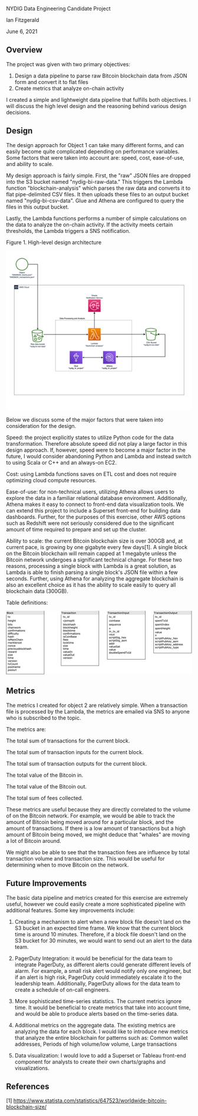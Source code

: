 NYDIG Data Engineering Candidate Project

Ian Fitzgerald

June 6, 2021

## Overview

The project was given with two primary objectives:

1. Design a data pipeline to parse raw Bitcoin blockchain data from JSON form and convert it to flat files
2. Create metrics that analyze on-chain activity

I created a simple and lightweight data pipeline that fulfills both objectives. I will discuss the high level design and the reasoning behind various design decisions.

## Design

The design approach for Object 1 can take many different forms, and can easily become quite complicated depending on performance variables. Some factors that were taken into account are: speed, cost, ease-of-use, and ability to scale.

My design approach is fairly simple. First, the &quot;raw&quot; JSON files are dropped into the S3 bucket named &quot;nydig-bi-raw-data.&quot; This triggers the Lambda function &quot;blockchain-analysis&quot; which parses the raw data and converts it to flat pipe-delimited CSV files. It then uploads these files to an output bucket named &quot;nydig-bi-csv-data&quot;. Glue and Athena are configured to query the files in this output bucket.

Lastly, the Lambda functions performs a number of simple calculations on the data to analyze the on-chain activity. If the activity meets certain thresholds, the Lambda triggers a SNS notification.

Figure 1. High-level design architecture

![high-level-architecture](/img/high-level-architecture.png)

Below we discuss some of the major factors that were taken into consideration for the design.

Speed: the project explicitly states to utilize Python code for the data transformation. Therefore absolute speed did not play a large factor in this design approach. If, however, speed were to become a major factor in the future, I would consider abandoning Python and Lambda and instead switch to using Scala or C++ and an always-on EC2.

Cost: using Lambda functions saves on ETL cost and does not require optimizing cloud compute resources.

Ease-of-use: for non-technical users, utilizing Athena allows users to explore the data in a familiar relational database environment. Additionally, Athena makes it easy to connect to front-end data visualization tools. We can extend this project to include a Superset front-end for building data dashboards. Further, for the purposes of this exercise, other AWS options such as Redshift were not seriously considered due to the significant amount of time required to prepare and set up the cluster.

Ability to scale: the current Bitcoin blockchain size is over 300GB and, at current pace, is growing by one gigabyte every few days[1]. A single block on the Bitcoin blockchain will remain capped at 1 megabyte unless the Bitcoin network undergoes a significant technical change. For these two reasons, processing a single block with Lambda is a great solution, as Lambda is able to finish parsing a single block&#39;s JSON file within a few seconds. Further, using Athena for analyzing the aggregate blockchain is also an excellent choice as it has the ability to scale easily to query all blockchain data (300GB).

Table definitions:

![table_definitions](/img/table-defs.png)

## Metrics

The metrics I created for object 2 are relatively simple. When a transaction file is processed by the Lambda, the metrics are emailed via SNS to anyone who is subscribed to the topic.

The metrics are:

The total sum of transactions for the current block.

The total sum of transaction inputs for the current block.

The total sum of transaction outputs for the current block.

The total value of the Bitcoin in.

The total value of the Bitcoin out.

The total sum of fees collected.

These metrics are useful because they are directly correlated to the volume of on the Bitcoin network. For example, we would be able to track the amount of Bitcoin being moved around for a particular block, and the amount of transactions. If there is a low amount of transactions but a high amount of Bitcoin being moved, we might deduce that &quot;whales&quot; are moving a lot of Bitcoin around.

We might also be able to see that the transaction fees are influence by total transaction volume and transaction size. This would be useful for determining when to move Bitcoin on the network.

## Future Improvements

The basic data pipeline and metrics created for this exercise are extremely useful, however we could easily create a more sophisticated pipeline with additional features. Some key improvements include:

1. Creating a mechanism to alert when a new block file doesn&#39;t land on the S3 bucket in an expected time frame. We know that the current block time is around 10 minutes. Therefore, if a block file doesn&#39;t land on the S3 bucket for 30 minutes, we would want to send out an alert to the data team.

1. PagerDuty Integration: it would be beneficial for the data team to integrate PagerDuty, as different alerts could generate different levels of alarm. For example, a small risk alert would notify only one engineer, but if an alert is high risk, PagerDuty could immediately escalate it to the leadership team. Additionally, PagerDuty allows for the data team to create a schedule of on-call engineers.

1. More sophisticated time-series statistics. The current metrics ignore time. It would be beneficial to create metrics that take into account time, and would be able to produce alerts based on the time-series data.
2. Additional metrics on the aggregate data. The existing metrics are analyzing the data for each block. I would like to introduce new metrics that analyze the entire blockchain for patterns such as: Common wallet addresses, Periods of high volume/low volume, Large transactions

1. Data visualization: I would love to add a Superset or Tableau front-end component for analysts to create their own charts/graphs and visualizations.

## References

[1] https://www.statista.com/statistics/647523/worldwide-bitcoin-blockchain-size/